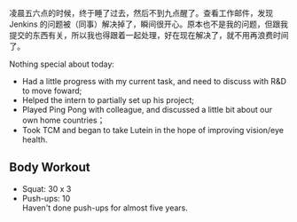 凌晨五六点的时候，终于睡了过去，然后不到九点醒了。查看工作邮件，发现 Jenkins 的问题被（同事）解决掉了，瞬间很开心。原本也不是我的问题，但跟我提交的东西有关，所以我也得跟着一起处理，好在现在解决了，就不用再浪费时间了。

Nothing special about today:

- Had a little progress with my current task, and need to discuss with R&D to move foward;
- Helped the intern to partially set up his project;
- Played Ping Pong with colleague, and discussed a little bit about our own home countries；
- Took TCM and began to take Lutein in the hope of improving vision/eye health.

## Body Workout

- Squat: 30 x 3
- Push-ups: 10  
  Haven't done push-ups for almost five years.

